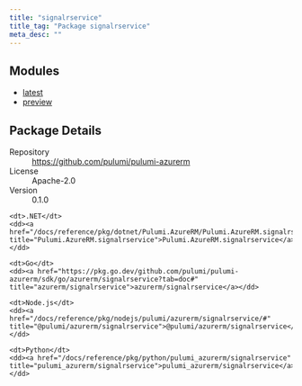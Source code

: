 ```yaml
---
title: "signalrservice"
title_tag: "Package signalrservice"
meta_desc: ""
---
```


<!-- WARNING: this file was generated by Pulumi Docs Generator. -->
<!-- Do not edit by hand unless you're certain you know what you are doing! -->



<h2 id="modules">Modules</h2>
<ul class="api">
    <li><a href="latest/" title="latest"><span class="symbol module"></span>latest</a></li>
    <li><a href="preview/" title="preview"><span class="symbol module"></span>preview</a></li>
</ul>

<h2 id="package-details">Package Details</h2>
<dl class="package-details">
	<dt>Repository</dt>
	<dd><a href="https://github.com/pulumi/pulumi-azurerm">https://github.com/pulumi/pulumi-azurerm</a></dd>
	<dt>License</dt>
	<dd>Apache-2.0</dd>
	<dt>Version</dt>
	<dd>0.1.0</dd>
</dl>



<dl class="tabular">

    <dt>.NET</dt>
    <dd><a href="/docs/reference/pkg/dotnet/Pulumi.AzureRM/Pulumi.AzureRM.signalrservice.html" title="Pulumi.AzureRM.signalrservice">Pulumi.AzureRM.signalrservice</a></dd>

    <dt>Go</dt>
    <dd><a href="https://pkg.go.dev/github.com/pulumi/pulumi-azurerm/sdk/go/azurerm/signalrservice?tab=doc#" title="azurerm/signalrservice">azurerm/signalrservice</a></dd>

    <dt>Node.js</dt>
    <dd><a href="/docs/reference/pkg/nodejs/pulumi/azurerm/signalrservice/#" title="@pulumi/azurerm/signalrservice">@pulumi/azurerm/signalrservice</a></dd>

    <dt>Python</dt>
    <dd><a href="/docs/reference/pkg/python/pulumi_azurerm/signalrservice" title="pulumi_azurerm/signalrservice">pulumi_azurerm/signalrservice</a></dd>

</dl>

